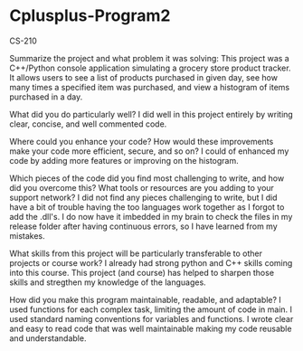 # Cplusplus-Program2
CS-210


Summarize the project and what problem it was solving:
This project was a C++/Python console application simulating a grocery store product tracker. It allows users to see a list of products purchased in given day, see how many times a specified item was purchased, and view a histogram of items purchased in a day.

What did you do particularly well?
I did well in this project entirely by writing clear, concise, and well commented code.

Where could you enhance your code? How would these improvements make your code more efficient, secure, and so on?
I could of enhanced my code by adding more features or improving on the histogram.

Which pieces of the code did you find most challenging to write, and how did you overcome this? What tools or resources are you adding to your support network?
I did not find any pieces challenging to write, but I did have a bit of trouble having the too languages work together as I forgot to add the .dll's. I do now have it imbedded in my brain to check the files in my release folder after having continuous errors, so I have learned from my mistakes.

What skills from this project will be particularly transferable to other projects or course work?
I already had strong python and C++ skills coming into this course. This project (and course) has helped to sharpen those skills and stregthen my knowledge of the languages.

How did you make this program maintainable, readable, and adaptable?
I used functions for each complex task, limiting the amount of code in main.
I used standard naming conventions for variables and functions.
I wrote clear and easy to read code that was well maintainable making my code reusable and understandable.
